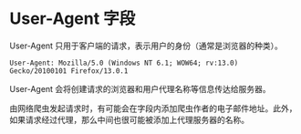 # User-Agent 字段

User-Agent 只用于客户端的请求，表示用户的身份（通常是浏览器的种类）。

```http
User-Agent: Mozilla/5.0 (Windows NT 6.1; WOW64; rv:13.0) Gecko/20100101 Firefox/13.0.1
```

User-Agent 会将创建请求的浏览器和用户代理名称等信息传达给服务器。

由网络爬虫发起请求时，有可能会在字段内添加爬虫作者的电子邮件地址。此外，如果请求经过代理，那么中间也很可能被添加上代理服务器的名称。